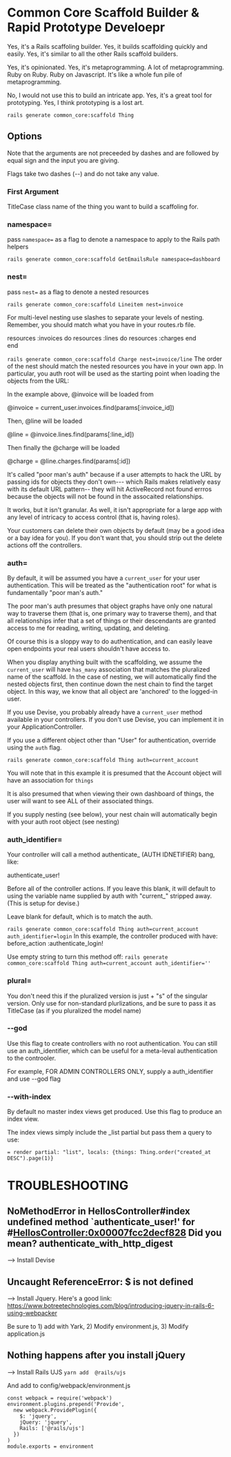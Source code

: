 # Common Core Scaffold Builder & Rapid Prototype Develoepr


Yes, it's a Rails scaffoling builder. Yes, it builds scaffolding quickly and easily. Yes, it's similar to all the other Rails scaffold builders. 

Yes, it's opinionated. Yes, it's metaprogramming. A lot of metaprogramming. Ruby on Ruby. Ruby on Javascript. It's like a whole fun pile of metaprogramming.

No, I would not use this to build an intricate app. Yes, it's a great tool for prototyping. Yes, I think prototyping is a lost art. 


```
rails generate common_core:scaffold Thing 
```

## Options

Note that the arguments are not preceeded by dashes and are followed by equal sign and the input you are giving.

Flags take two dashes (--) and do not take any value. 

### First Argument
 
TitleCase class name of the thing you want to build a scaffoling for.

### namespace=

pass `namespace=` as a flag to denote a namespace to apply to the Rails path helpers


`rails generate common_core:scaffold GetEmailsRule namespace=dashboard`

### nest=

pass `nest=` as a flag to denote a nested resources


`rails generate common_core:scaffold Lineitem nest=invoice`

For multi-level nesting use slashes to separate your levels of nesting. Remember, you should match what you have in your routes.rb file.

resources :invoices do
    resources :lines do
        resources :charges
    end    
end


 `rails generate common_core:scaffold Charge nest=invoice/line`
The order of the nest should match the nested resources you have in your own app.  In particular, you auth root will be used as the starting point when loading the objects from the URL:

In the example above, @invoice will be loaded from

@invoice = current_user.invoices.find(params[:invoice_id])

Then, @line will be loaded

@line = @invoice.lines.find(params[:line_id])

Then finally the @charge will be loaded

@charge = @line.charges.find(params[:id])

It's called "poor man's auth" because if a user attempts to hack the URL by passing ids for objects they don't own--- which Rails makes relatively easy with its default URL pattern-- they will hit ActiveRecord not found errros because the objects will not be found in the assocaited relationships. 

It works, but it isn't granular. As well, it isn't appropriate for a large app with any level of intricacy to access control (that is, having roles). 

Your customers can delete their own objects by default (may be a good idea or a bay idea for you). If you don't want that, you should strip out the delete actions off the controllers. 


### auth=

By default, it will be assumed you have a `current_user` for your user authentication. This will be treated as the "authentication root" for what is fundamentally "poor man's auth."

The poor man's auth presumes that object graphs have only one natural way to traverse them (that is, one primary way to traverse them), and that all relationships infer that a set of things or their descendants are granted access to me for reading, writing, updating, and deleting. 

Of course this is a sloppy way to do authentication, and can easily leave open endpoints your real users shouldn't have access to. 

When you display anything built with the scaffolding, we assume the `current_user` will have `has_many` association that matches the pluralized name of the scaffold. In the case of nesting, we will automatically find the nested objects first, then continue down the nest chain to find the target object. In this way, we know that all object are 'anchored' to the logged-in user. 

If you use Devise, you probably already have a `current_user` method available in your controllers. If you don't use Devise, you can implement it in your ApplicationController.

If you use a different object other than "User" for authentication, override using the `auth` flag. 

 `rails generate common_core:scaffold Thing auth=current_account`

You will note that in this example it is presumed that the Account object will have an association for `things`

It is also presumed that when viewing their own dashboard of things, the user will want to see ALL of their associated things.

If you supply nesting (see below), your nest chain will automatically begin with your auth root object (see nesting)




### auth_identifier=

Your controller will call a method authenticate_ (AUTH IDNETIFIER) bang, like:

authenticate_user!

Before all of the controller actions. If you leave this blank, it will default to using the variable name supplied by auth with "current_" stripped away. 
(This is setup for devise.)

Leave blank for default, which is to match the auth. 

 `rails generate common_core:scaffold Thing auth=current_account auth_identifier=login` 
 In this example, the controller produced with have:
   before_action :authenticate_login!


Use empty string to turn this method off:
 `rails generate common_core:scaffold Thing auth=current_account auth_identifier=''` 


### plural=

You don't need this if the pluralized version is just + "s" of the singular version. Only use for non-standard plurlizations, and be sure to pass it as TitleCase (as if  you pluralized the model name)


### --god

Use this flag to create controllers with no root authentication. You can still use an auth_identifier, which can be useful for a meta-leval authentication to the controoler.

For example, FOR ADMIN CONTROLLERS ONLY, supply a auth_identifier and use --god flag

### --with-index

By default no master index views get produced. Use this flag to produce an index view. 

The index views simply include the _list partial but pass them a query to use:

`= render partial: "list", locals: {things: Thing.order("created_at DESC").page(1)}`








# TROUBLESHOOTING

## NoMethodError in HellosController#index undefined method `authenticate_user!' for #<HellosController:0x00007fcc2decf828> Did you mean? authenticate_with_http_digest
    
    
--> Install Devise



## Uncaught ReferenceError: $ is not defined
     
--> Install Jquery. Here's a good link: https://www.botreetechnologies.com/blog/introducing-jquery-in-rails-6-using-webpacker

Be sure to 1) add with Yark, 2) Modify environment.js, 3) Modify application.js



## Nothing happens after you install jQuery

--> Install Rails UJS
`yarn add  @rails/ujs`

And add to config/webpack/environment.js

```
const webpack = require('webpack')
environment.plugins.prepend('Provide',
  new webpack.ProvidePlugin({
    $: 'jquery',
    jQuery: 'jquery',
    Rails: ['@rails/ujs']
  })
)
module.exports = environment
```
